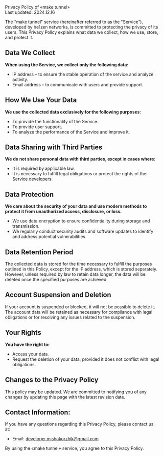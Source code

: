 Privacy Policy of «make tunnel»<br>
Last updated: 2024.12.16

The "make tunnel" service (hereinafter referred to as the "Service"), developed by he1zen networks, is committed to protecting the privacy of its users. This Privacy Policy explains what data we collect, how we use, store, and protect it.

## Data We Collect
**When using the Service, we collect only the following data:**
* IP address – to ensure the stable operation of the service and analyze activity.
* Email address – to communicate with users and provide support.

## How We Use Your Data
**We use the collected data exclusively for the following purposes:**
* To provide the functionality of the Service.
* To provide user support.
* To analyze the performance of the Service and improve it.

## Data Sharing with Third Parties
**We do not share personal data with third parties, except in cases where:**
* It is required by applicable law.
* It is necessary to fulfill legal obligations or protect the rights of the Service developers.

## Data Protection
**We care about the security of your data and use modern methods to protect it from unauthorized access, disclosure, or loss.**
* We use data encryption to ensure confidentiality during storage and transmission.
* We regularly conduct security audits and software updates to identify and address potential vulnerabilities.

## Data Retention Period
The collected data is stored for the time necessary to fulfill the purposes outlined in this Policy, except for the IP address, which is stored separately. However, unless required by law to retain data longer, the data will be deleted once the specified purposes are achieved.

## Account Suspension and Deletion
If your account is suspended or blocked, it will not be possible to delete it. The account data will be retained as necessary for compliance with legal obligations or for resolving any issues related to the suspension.

## Your Rights
**You have the right to:**
* Access your data.
* Request the deletion of your data, provided it does not conflict with legal obligations.

## Changes to the Privacy Policy
This policy may be updated. We are committed to notifying you of any changes by updating this page with the latest revision date.

## Contact Information:
If you have any questions regarding this Privacy Policy, please contact us at:  
* Email: developer.mishakorzhik@gmail.com

By using the «make tunnel» service, you agree to this Privacy Policy.
